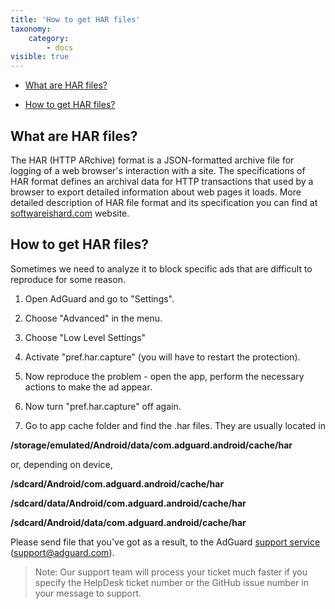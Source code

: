 ```yaml
---
title: 'How to get HAR files'
taxonomy:
    category:
        - docs
visible: true
---
```


* [What are HAR files?](#whatare)

* [How to get HAR files?](#howtoget)


<a id="whatare"></a>
## What are HAR files?

The HAR (HTTP ARchive) format is a JSON-formatted archive file for logging of a web browser's interaction with a site. The specifications of HAR format defines an archival data for HTTP transactions that used by a browser to export detailed information about web pages it loads. More detailed description of HAR file format and its specification you can find at [softwareishard.com](www.softwareishard.com/blog/har-12-spec) website.
<a id="howtoget"></a>
## How to get HAR files?

Sometimes we need to analyze it to block specific ads that are difficult to reproduce for some reason.

1. Open AdGuard and go to "Settings".

2. Choose "Advanced" in the menu.

3. Choose "Low Level Settings"

4. Activate "pref.har.capture" (you will have to restart the protection).

5. Now reproduce the problem - open the app, perform the necessary actions to make the ad appear.

6. Now turn "pref.har.capture" off again.

7. Go to app cache folder and find the .har files. They are usually located in

  **/storage/emulated/Android/data/com.adguard.android/cache/har**

   or, depending on device,

  **/sdcard/Android/com.adguard.android/cache/har**

  **/sdcard/data/Android/com.adguard.android/cache/har**

  **/sdcard/Android/data/com.adguard.android/cache/har**

Please send file that you've got as a result, to the AdGuard [support service](support@adguard.com) (support@adguard.com).
>Note: Our support team will process your ticket much faster if you specify the HelpDesk ticket number or the GitHub issue number in your message to support.
